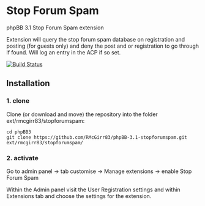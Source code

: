 Stop Forum Spam
===============

phpBB 3.1 Stop Forum Spam extension

Extension will query the stop forum spam database on registration and posting (for guests only) and deny the post and or registration to go through if found. Will log an entry in the ACP if so set.

[![Build Status](https://travis-ci.org/RMcGirr83/phpBB-3.1-stopforumspam.svg?branch=master)](https://travis-ci.org/RMcGirr83/phpBB-3.1-stopforumspam)

## Installation

### 1. clone
Clone (or download and move) the repository into the folder ext/rmcgirr83/stopforumspam:

```
cd phpBB3
git clone https://github.com/RMcGirr83/phpBB-3.1-stopforumspam.git ext/rmcgirr83/stopforumspam/
```

### 2. activate
Go to admin panel -> tab customise -> Manage extensions -> enable Stop Forum Spam

Within the Admin panel visit the User Registration settings and within Extensions tab and choose the settings for the extension.